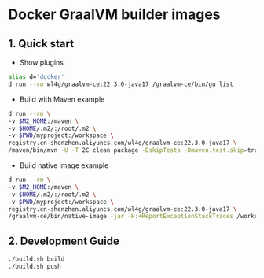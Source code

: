 # Docker GraalVM builder images

## 1. Quick start

- Show plugins

```bash
alias d='docker'
d run --rm wl4g/graalvm-ce:22.3.0-java17 /graalvm-ce/bin/gu list
```

- Build with Maven example

```bash
d run --rm \
-v $M2_HOME:/maven \
-v $HOME/.m2/:/root/.m2 \
-v $PWD/myproject:/workspace \
registry.cn-shenzhen.aliyuncs.com/wl4g/graalvm-ce:22.3.0-java17 \
/maven/bin/mvn -U -T 2C clean package -DskipTests -Dmaven.test.skip=true
```

- Build native image example

```bash
d run --rm \
-v $M2_HOME:/maven \
-v $HOME/.m2/:/root/.m2 \
-v $PWD/myproject:/workspace \
registry.cn-shenzhen.aliyuncs.com/wl4g/graalvm-ce:22.3.0-java17 \
/graalvm-ce/bin/native-image -jar -H:+ReportExceptionStackTraces /workspace/target/myproject-0.0.1-SNAPSHOT.jar
```

## 2. Development Guide

```bash
./build.sh build
./build.sh push
```
